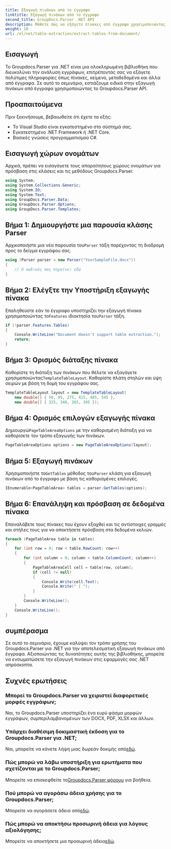 ```yaml
---
title: Εξαγωγή πινάκων από το έγγραφο
linktitle: Εξαγωγή πινάκων από το έγγραφο
second_title: GroupDocs.Parser .NET API
description: Μάθετε πώς να εξάγετε πίνακες από έγγραφα χρησιμοποιώντας το Groupdocs.Parser για .NET. Ακολουθήστε έναν λεπτομερή οδηγό σχετικά με την ενσωμάτωση αυτής της λειτουργικότητας.
weight: 10
url: /el/net/table-extraction/extract-tables-from-document/
---
```

## Εισαγωγή
Το Groupdocs.Parser για .NET είναι μια ολοκληρωμένη βιβλιοθήκη που διευκολύνει την ανάλυση εγγράφων, επιτρέποντάς σας να εξάγετε πολύτιμες πληροφορίες όπως πίνακες, κείμενο, μεταδεδομένα και άλλα από έγγραφα. Σε αυτό το σεμινάριο, εστιάζουμε ειδικά στην εξαγωγή πινάκων από έγγραφα χρησιμοποιώντας το Groupdocs.Parser API.
## Προαπαιτούμενα
Πριν ξεκινήσουμε, βεβαιωθείτε ότι έχετε τα εξής:
- Το Visual Studio είναι εγκατεστημένο στο σύστημά σας.
- Εγκατεστημένο .NET Framework ή .NET Core.
- Βασικές γνώσεις προγραμματισμού C#.

## Εισαγωγή χώρων ονομάτων
Αρχικά, πρέπει να εισαγάγετε τους απαραίτητους χώρους ονομάτων για πρόσβαση στις κλάσεις και τις μεθόδους Groupdocs.Parser.
```csharp
using System;
using System.Collections.Generic;
using System.IO;
using System.Text;
using GroupDocs.Parser.Data;
using GroupDocs.Parser.Options;
using GroupDocs.Parser.Templates;
```
## Βήμα 1: Δημιουργήστε μια παρουσία κλάσης Parser
 Αρχικοποιήστε μια νέα παρουσία του`Parser` τάξη παρέχοντας τη διαδρομή προς το δείγμα εγγράφου σας.
```csharp
using (Parser parser = new Parser("YourSampleFile.docx"))
{
    // Ο κωδικός σας πηγαίνει εδώ
}
```
## Βήμα 2: Ελέγξτε την Υποστήριξη εξαγωγής πίνακα
 Επαληθεύστε εάν το έγγραφο υποστηρίζει την εξαγωγή πίνακα χρησιμοποιώντας το`Features` ιδιοκτησία του`Parser` τάξη.
```csharp
if (!parser.Features.Tables)
{
    Console.WriteLine("Document doesn't support table extraction.");
    return;
}
```
## Βήμα 3: Ορισμός διάταξης πίνακα
Καθορίστε τη διάταξη των πινάκων που θέλετε να εξαγάγετε χρησιμοποιώντας`TemplateTableLayout`. Καθορίστε πλάτη στηλών και ύψη σειρών με βάση τη δομή του εγγράφου σας.
```csharp
TemplateTableLayout layout = new TemplateTableLayout(
    new double[] { 50, 95, 275, 415, 485, 545 },
    new double[] { 325, 340, 365, 395 });
```
## Βήμα 4: Ορισμός επιλογών εξαγωγής πίνακα
 Δημιουργώ`PageTableAreaOptions` με την καθορισμένη διάταξη για να καθορίσετε τον τρόπο εξαγωγής των πινάκων.
```csharp
PageTableAreaOptions options = new PageTableAreaOptions(layout);
```
## Βήμα 5: Εξαγωγή πινάκων
 Χρησιμοποιήστε το`GetTables` μέθοδος του`Parser` κλάση για εξαγωγή πινάκων από το έγγραφο με βάση τις καθορισμένες επιλογές.
```csharp
IEnumerable<PageTableArea> tables = parser.GetTables(options);
```
## Βήμα 6: Επανάληψη και πρόσβαση σε δεδομένα πίνακα
Επαναλάβετε τους πίνακες που έχουν εξαχθεί και τις αντίστοιχες γραμμές και στήλες τους για να αποκτήσετε πρόσβαση στα δεδομένα κελιών.
```csharp
foreach (PageTableArea table in tables)
{
    for (int row = 0; row < table.RowCount; row++)
    {
        for (int column = 0; column < table.ColumnCount; column++)
        {
            PageTableAreaCell cell = table[row, column];
            if (cell != null)
            {
                Console.Write(cell.Text);
                Console.Write(" | ");
            }
        }
        Console.WriteLine();
    }
    Console.WriteLine();
}
```
## συμπέρασμα
Σε αυτό το σεμινάριο, έχουμε καλύψει τον τρόπο χρήσης του Groupdocs.Parser για .NET για την αποτελεσματική εξαγωγή πινάκων από έγγραφα. Αξιοποιώντας τις δυνατότητες αυτής της βιβλιοθήκης, μπορείτε να ενσωματώσετε την εξαγωγή πινάκων στις εφαρμογές σας .NET απρόσκοπτα.

## Συχνές ερωτήσεις
### Μπορεί το Groupdocs.Parser να χειριστεί διαφορετικές μορφές εγγράφων;
Ναι, το Groupdocs.Parser υποστηρίζει ένα ευρύ φάσμα μορφών εγγράφων, συμπεριλαμβανομένων των DOCX, PDF, XLSX και άλλων.
### Υπάρχει διαθέσιμη δοκιμαστική έκδοση για το Groupdocs.Parser για .NET;
 Ναι, μπορείτε να κάνετε λήψη μιας δωρεάν δοκιμής από[εδώ](https://releases.groupdocs.com/).
### Πώς μπορώ να λάβω υποστήριξη για ερωτήματα που σχετίζονται με το Groupdocs.Parser;
 Μπορείτε να επισκεφθείτε το[Groupdocs.Parser φόρουμ](https://forum.groupdocs.com/c/parser/17) για βοήθεια.
### Πού μπορώ να αγοράσω άδεια χρήσης για το Groupdocs.Parser;
 Μπορείτε να αγοράσετε άδεια από[εδώ](https://purchase.groupdocs.com/buy).
### Πώς μπορώ να αποκτήσω προσωρινή άδεια για λόγους αξιολόγησης;
 Μπορείτε να αποκτήσετε μια προσωρινή άδεια[εδώ](https://purchase.groupdocs.com/temporary-license/).